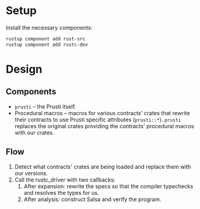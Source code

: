 # Setup

Install the necessary components:

```bash
rustup component add rust-src
rustup component add rustc-dev
```

# Design

## Components

+ `prusti` – the Prusti itself.
+ Procedural macros – macros for various contracts' crates that rewrite their contracts to use Prusti specific attributes (`prusti::*`). `prusti` replaces the original crates providing the contracts' procedural macros with our crates.

## Flow

1. Detect what contracts' crates are being loaded and replace them with our versions.
2. Call the rustc_driver with two callbacks:
   1. After expansion: rewrite the specs so that the compiler typechecks and resolves the types for us.
   2. After analysis: construct Salsa and verify the program.
